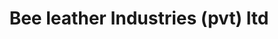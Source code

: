 ---
title: "Bee leather Industries (pvt) ltd"
url: /karachi/bee-leather-industries-pvt-ltd/
shop: shop
---